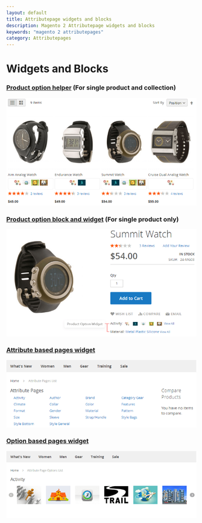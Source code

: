 ```yaml
---
layout: default
title: Attributepage widgets and blocks
description: Magento 2 Attributepage widgets and blocks
keywords: "magento 2 attributepages"
category: Attributepages
---
```


# Widgets and Blocks

### [Product option helper](product-option-helper/) (For single product and collection)

[![Attribute based pages frontend](/images/m2/attributepages/use-cases/activity_block_on_category_page.png)](product-option-helper/)

### [Product option block and widget](product-option-block/) (For single product only)

[![Attribute based pages frontend](/images/m2/attributepages/use-cases/activity_and_material_blocks_on_product_page.png)](product-option-block/)

### [Attribute based pages widget](attribute-based-pages-widget/)

[![Attribute Pages List](/images/m2/attributepages/widgets-and-blocks/attribute_pages_list_widget.png)](attribute-based-pages-widget/)

### [Option based pages widget](option-based-pages-widget/)

[![Options slider](/images/m2/attributepages/widgets-and-blocks/attribute_options_list_widget.png)](option-based-pages-widget/)
